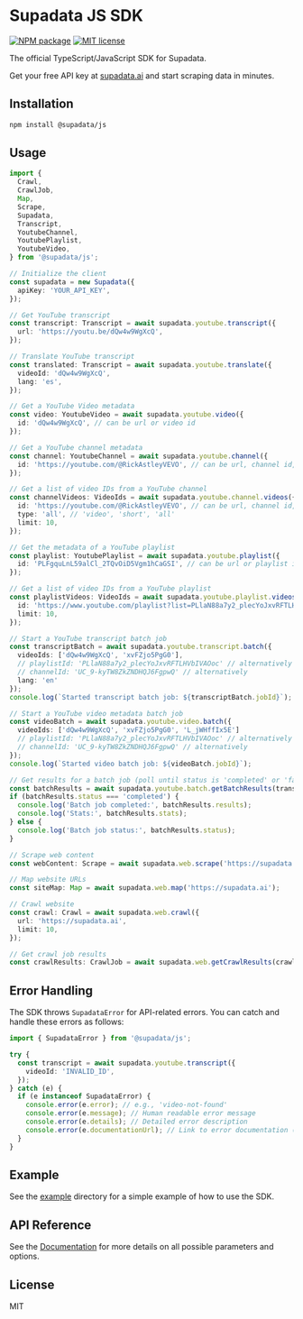 # Supadata JS SDK

[![NPM package](https://img.shields.io/npm/v/@supadata/js.svg?branch=main)](https://www.npmjs.com/package/@supadata/js)
[![MIT license](https://img.shields.io/badge/license-MIT-brightgreen.svg?style=flat)](http://opensource.org/licenses/MIT)

The official TypeScript/JavaScript SDK for Supadata.

Get your free API key at [supadata.ai](https://supadata.ai) and start scraping data in minutes.

## Installation

```bash
npm install @supadata/js
```

## Usage

```typescript
import {
  Crawl,
  CrawlJob,
  Map,
  Scrape,
  Supadata,
  Transcript,
  YoutubeChannel,
  YoutubePlaylist,
  YoutubeVideo,
} from '@supadata/js';

// Initialize the client
const supadata = new Supadata({
  apiKey: 'YOUR_API_KEY',
});

// Get YouTube transcript
const transcript: Transcript = await supadata.youtube.transcript({
  url: 'https://youtu.be/dQw4w9WgXcQ',
});

// Translate YouTube transcript
const translated: Transcript = await supadata.youtube.translate({
  videoId: 'dQw4w9WgXcQ',
  lang: 'es',
});

// Get a YouTube Video metadata
const video: YoutubeVideo = await supadata.youtube.video({
  id: 'dQw4w9WgXcQ', // can be url or video id
});

// Get a YouTube channel metadata
const channel: YoutubeChannel = await supadata.youtube.channel({
  id: 'https://youtube.com/@RickAstleyVEVO', // can be url, channel id, handle
});

// Get a list of video IDs from a YouTube channel
const channelVideos: VideoIds = await supadata.youtube.channel.videos({
  id: 'https://youtube.com/@RickAstleyVEVO', // can be url, channel id, handle
  type: 'all', // 'video', 'short', 'all'
  limit: 10,
});

// Get the metadata of a YouTube playlist
const playlist: YoutubePlaylist = await supadata.youtube.playlist({
  id: 'PLFgquLnL59alCl_2TQvOiD5Vgm1hCaGSI', // can be url or playlist id
});

// Get a list of video IDs from a YouTube playlist
const playlistVideos: VideoIds = await supadata.youtube.playlist.videos({
  id: 'https://www.youtube.com/playlist?list=PLlaN88a7y2_plecYoJxvRFTLHVbIVAOoc', // can be url or playlist id
  limit: 10,
});

// Start a YouTube transcript batch job
const transcriptBatch = await supadata.youtube.transcript.batch({
  videoIds: ['dQw4w9WgXcQ', 'xvFZjo5PgG0'],
  // playlistId: 'PLlaN88a7y2_plecYoJxvRFTLHVbIVAOoc' // alternatively
  // channelId: 'UC_9-kyTW8ZkZNDHQJ6FgpwQ' // alternatively
  lang: 'en'
});
console.log(`Started transcript batch job: ${transcriptBatch.jobId}`);

// Start a YouTube video metadata batch job
const videoBatch = await supadata.youtube.video.batch({
  videoIds: ['dQw4w9WgXcQ', 'xvFZjo5PgG0', 'L_jWHffIx5E']
  // playlistId: 'PLlaN88a7y2_plecYoJxvRFTLHVbIVAOoc' // alternatively
  // channelId: 'UC_9-kyTW8ZkZNDHQJ6FgpwQ' // alternatively
});
console.log(`Started video batch job: ${videoBatch.jobId}`);

// Get results for a batch job (poll until status is 'completed' or 'failed')
const batchResults = await supadata.youtube.batch.getBatchResults(transcriptBatch.jobId); // or videoBatch.jobId
if (batchResults.status === 'completed') {
  console.log('Batch job completed:', batchResults.results);
  console.log('Stats:', batchResults.stats);
} else {
  console.log('Batch job status:', batchResults.status);
}

// Scrape web content
const webContent: Scrape = await supadata.web.scrape('https://supadata.ai');

// Map website URLs
const siteMap: Map = await supadata.web.map('https://supadata.ai');

// Crawl website
const crawl: Crawl = await supadata.web.crawl({
  url: 'https://supadata.ai',
  limit: 10,
});

// Get crawl job results
const crawlResults: CrawlJob = await supadata.web.getCrawlResults(crawl.jobId);
```

## Error Handling

The SDK throws `SupadataError` for API-related errors. You can catch and handle these errors as follows:

```typescript
import { SupadataError } from '@supadata/js';

try {
  const transcript = await supadata.youtube.transcript({
    videoId: 'INVALID_ID',
  });
} catch (e) {
  if (e instanceof SupadataError) {
    console.error(e.error); // e.g., 'video-not-found'
    console.error(e.message); // Human readable error message
    console.error(e.details); // Detailed error description
    console.error(e.documentationUrl); // Link to error documentation (optional)
  }
}
```

## Example

See the [example](./example) directory for a simple example of how to use the SDK.

## API Reference

See the [Documentation](https://supadata.ai/documentation) for more details on all possible parameters and options.

## License

MIT
